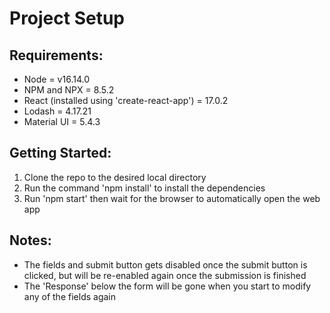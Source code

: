 # Project Setup
## Requirements:
* Node = v16.14.0
* NPM and NPX = 8.5.2
* React (installed using 'create-react-app') = 17.0.2
* Lodash = 4.17.21
* Material UI = 5.4.3
## Getting Started:
1. Clone the repo to the desired local directory
2. Run the command 'npm install' to install the dependencies
3. Run 'npm start' then wait for the browser to automatically open the web app
## Notes:
* The fields and submit button gets disabled once the submit button is clicked, but will be re-enabled again once the submission is finished
* The 'Response' below the form will be gone when you start to modify any of the fields again
